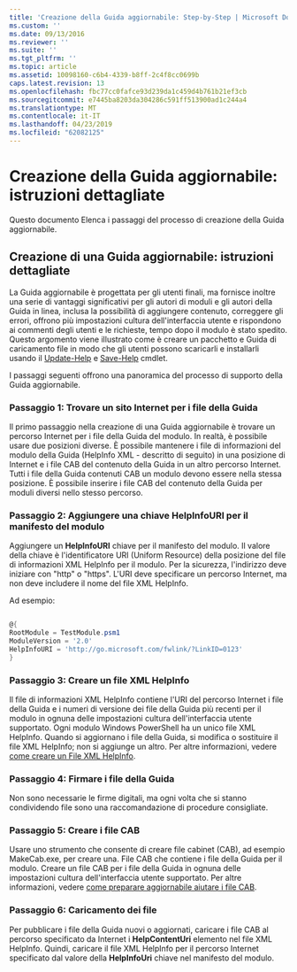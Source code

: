 ```yaml
---
title: 'Creazione della Guida aggiornabile: Step-by-Step | Microsoft Docs'
ms.custom: ''
ms.date: 09/13/2016
ms.reviewer: ''
ms.suite: ''
ms.tgt_pltfrm: ''
ms.topic: article
ms.assetid: 10098160-c6b4-4339-b8ff-2c4f8cc0699b
caps.latest.revision: 13
ms.openlocfilehash: fbc77cc0fafce93d239da1c459d4b761b21ef3cb
ms.sourcegitcommit: e7445ba8203da304286c591ff513900ad1c244a4
ms.translationtype: MT
ms.contentlocale: it-IT
ms.lasthandoff: 04/23/2019
ms.locfileid: "62082125"
---
```

# <a name="updatable-help-authoring-step-by-step"></a>Creazione della Guida aggiornabile: istruzioni dettagliate

Questo documento Elenca i passaggi del processo di creazione della Guida aggiornabile.

## <a name="authoring-updatable-help-step-by-step"></a>Creazione di una Guida aggiornabile: istruzioni dettagliate

La Guida aggiornabile è progettata per gli utenti finali, ma fornisce inoltre una serie di vantaggi significativi per gli autori di moduli e gli autori della Guida in linea, inclusa la possibilità di aggiungere contenuto, correggere gli errori, offrono più impostazioni cultura dell'interfaccia utente e rispondono ai commenti degli utenti e le richieste, tempo dopo il modulo è stato spedito. Questo argomento viene illustrato come è creare un pacchetto e Guida di caricamento file in modo che gli utenti possono scaricarli e installarli usando il [Update-Help](/powershell/module/Microsoft.PowerShell.Core/Update-Help) e [Save-Help](/powershell/module/Microsoft.PowerShell.Core/Save-Help) cmdlet.

I passaggi seguenti offrono una panoramica del processo di supporto della Guida aggiornabile.

### <a name="step-1-find-an-internet-site-for-your-help-files"></a>Passaggio 1: Trovare un sito Internet per i file della Guida

Il primo passaggio nella creazione di una Guida aggiornabile è trovare un percorso Internet per i file della Guida del modulo. In realtà, è possibile usare due posizioni diverse. È possibile mantenere i file di informazioni del modulo della Guida (HelpInfo XML - descritto di seguito) in una posizione di Internet e i file CAB del contenuto della Guida in un altro percorso Internet. Tutti i file della Guida contenuti CAB un modulo devono essere nella stessa posizione. È possibile inserire i file CAB del contenuto della Guida per moduli diversi nello stesso percorso.

### <a name="step-2-add-a-helpinfouri-key-to-your-module-manifest"></a>Passaggio 2: Aggiungere una chiave HelpInfoURI per il manifesto del modulo

Aggiungere un **HelpInfoURI** chiave per il manifesto del modulo. Il valore della chiave è l'identificatore URI (Uniform Resource) della posizione del file di informazioni XML HelpInfo per il modulo. Per la sicurezza, l'indirizzo deve iniziare con "http" o "https". L'URI deve specificare un percorso Internet, ma non deve includere il nome del file XML HelpInfo.

Ad esempio:

```powershell

@{
RootModule = TestModule.psm1
ModuleVersion = '2.0'
HelpInfoURI = 'http://go.microsoft.com/fwlink/?LinkID=0123'
}
```

### <a name="step-3-create-a-helpinfo-xml-file"></a>Passaggio 3: Creare un file XML HelpInfo

Il file di informazioni XML HelpInfo contiene l'URI del percorso Internet i file della Guida e i numeri di versione dei file della Guida più recenti per il modulo in ognuna delle impostazioni cultura dell'interfaccia utente supportato. Ogni modulo Windows PowerShell ha un unico file XML HelpInfo. Quando si aggiornano i file della Guida, si modifica o sostituire il file XML HelpInfo; non si aggiunge un altro. Per altre informazioni, vedere [come creare un File XML HelpInfo](./how-to-create-a-helpinfo-xml-file.md).

### <a name="step-4-sign-your-help-files"></a>Passaggio 4: Firmare i file della Guida

Non sono necessarie le firme digitali, ma ogni volta che si stanno condividendo file sono una raccomandazione di procedure consigliate.

### <a name="step-5-create-cab-files"></a>Passaggio 5: Creare i file CAB

Usare uno strumento che consente di creare file cabinet (CAB), ad esempio MakeCab.exe, per creare una. File CAB che contiene i file della Guida per il modulo. Creare un file CAB per i file della Guida in ognuna delle impostazioni cultura dell'interfaccia utente supportato. Per altre informazioni, vedere [come preparare aggiornabile aiutare i file CAB](./how-to-prepare-updatable-help-cab-files.md).

### <a name="step-6-upload-your-files"></a>Passaggio 6: Caricamento dei file

Per pubblicare i file della Guida nuovi o aggiornati, caricare i file CAB al percorso specificato da Internet i **HelpContentUri** elemento nel file XML HelpInfo. Quindi, caricare il file XML HelpInfo per il percorso Internet specificato dal valore della **HelpInfoUri** chiave nel manifesto del modulo.
